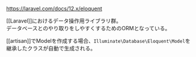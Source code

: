<https://laravel.com/docs/12.x/eloquent>

[[Laravel]]におけるデータ操作用ライブラリ群。  
データベースとのやり取りをしやすくするためのORMとなっている。

[[artisan]]でModelを作成する場合、`Illuminate\Database\Eloquent\Model`を  
継承したクラスが自動で生成される。